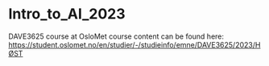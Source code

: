 # Intro_to_AI_2023
DAVE3625 course at OsloMet
course content can be found here: https://student.oslomet.no/en/studier/-/studieinfo/emne/DAVE3625/2023/HØST
